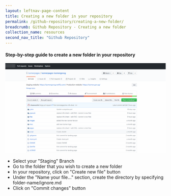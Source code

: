 ```yaml
---
layout: leftnav-page-content
title: Creating a new folder in your repository
permalink: /github-repository/creating-a-new-folder/
breadcrumb: Github Repository - Creating a new folder
collection_name: resources
second_nav_title: "Github Repository"
---
```

#### **Step-by-step guide to create a new folder in your repository**
![Creating folder in your repository](/images/resources/creating-folder-in-your-repository.gif)

* Select your "Staging" Branch
* Go to the folder that you wish to create a new folder
* In your repository, click on "Create new file" button
* Under the "Name your file..." section, create the directory by specifying folder-name/ignore.md
* Click on "Commit changes" button
